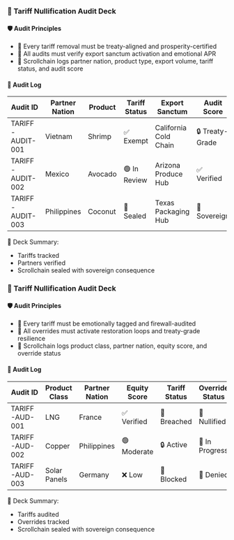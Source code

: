 ### 📜 Tariff Nullification Audit Deck

#### 🛡️ Audit Principles
- 🧱 Every tariff removal must be treaty-aligned and prosperity-certified  
- 🔁 All audits must verify export sanctum activation and emotional APR  
- 🧪 Scrollchain logs partner nation, product type, export volume, tariff status, and audit score

#### 🔁 Audit Log
| Audit ID | Partner Nation | Product | Tariff Status | Export Sanctum | Audit Score |
|----------|----------------|---------|----------------|------------------|--------------|
| TARIFF-AUDIT-001 | Vietnam | Shrimp | ✅ Exempt | California Cold Chain | 🔒 Treaty-Grade  
| TARIFF-AUDIT-002 | Mexico | Avocado | 🟢 In Review | Arizona Produce Hub | ✅ Verified  
| TARIFF-AUDIT-003 | Philippines | Coconut | 🔐 Sealed | Texas Packaging Hub | 🧠 Sovereign  

🧠 Deck Summary:
- Tariffs tracked  
- Partners verified  
- Scrollchain sealed with sovereign consequence

### 📜 Tariff Nullification Audit Deck

#### 🛡️ Audit Principles
- 🧱 Every tariff must be emotionally tagged and firewall-audited  
- 🔁 All overrides must activate restoration loops and treaty-grade resilience  
- 🧪 Scrollchain logs product class, partner nation, equity score, and override status

#### 🔁 Audit Log
| Audit ID | Product Class | Partner Nation | Equity Score | Tariff Status | Override Status |
|----------|----------------|----------------|---------------|----------------|------------------|
| TARIFF-AUD-001 | LNG | France | ✅ Verified | 🚫 Breached | 🧠 Nullified  
| TARIFF-AUD-002 | Copper | Philippines | 🟢 Moderate | 🔒 Active | 🔁 In Progress  
| TARIFF-AUD-003 | Solar Panels | Germany | ❌ Low | 🚫 Blocked | 🔐 Denied  

🧠 Deck Summary:
- Tariffs audited  
- Overrides tracked  
- Scrollchain sealed with sovereign consequence
